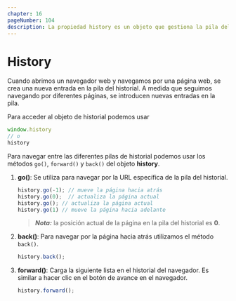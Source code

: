 ```yaml
---
chapter: 16
pageNumber: 104
description: La propiedad history es un objeto que gestiona la pila del historial del navegador. A medida que navegamos por las páginas, las nuevas entradas se introducen en la pila.
---
```


# History

Cuando abrimos un navegador web y navegamos por una página web, se crea una nueva entrada en la pila del historial. A medida que seguimos navegando por diferentes páginas, se introducen nuevas entradas en la pila.

Para acceder al objeto de historial podemos usar

```javascript
window.history
// o
history
```

Para navegar entre las diferentes pilas de historial podemos usar los métodos `go()`, `forward()` y `back()` del objeto **history**.  

1. **go\(\)**: Se utiliza para navegar por la URL específica de la pila del historial.

   ```javascript
   history.go(-1); // mueve la página hacia atrás
   history.go(0);  // actualiza la página actual
   history.go(); // actualiza la página actual
   history.go(1) // mueve la página hacia adelante
   ```

   > _**Nota:**_ la posición actual de la página en la pila del historial es **0**.

2. **back\(\)**: Para navegar por la página hacia atrás utilizamos el método `back()`.

   ```javascript
   history.back();
   ```

3. **forward\(\)**: Carga la siguiente lista en el historial del navegador. Es similar a hacer clic en el botón de avance en el navegador.

   ```javascript
   history.forward();
   ```
